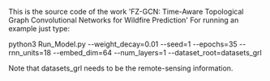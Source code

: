 This is the source code of the work 'FZ-GCN: Time-Aware Topological Graph Convolutional Networks for Wildfire Prediction'
For running an example just type:

python3 Run_Model.py --weight_decay=0.01 --seed=1 --epochs=35 --rnn_units=18 --embed_dim=64 --num_layers=1 --dataset_root=datasets_grl

Note that datasets_grl needs to be the remote-sensing information.

